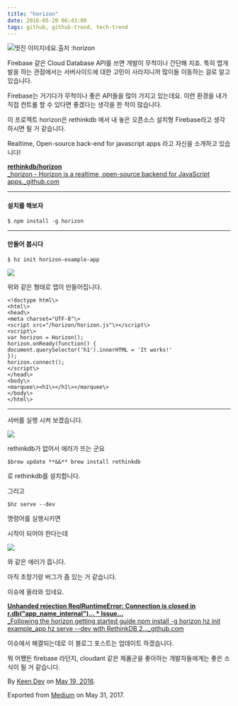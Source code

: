 ```yaml
---
title: "horizon"
date: 2016-05-20 06:43:00
tags: github, github-trend, tech-trend 
---
```



![][image0]멋진 이미지네요.출처 :horizon

Firebase 같은 Cloud Database API를 쓰면 개발이 무척이나 간단해 지죠. 특히 앱개발을 하는 관점에서는 서버사이드에 대한 고민이 사라지니까 많이들 이동하는 걸로 알고 있습니다.

Firebase는 거기다가 무척이나 좋은 API들을 많이 가지고 있는데요. 이런 환경을 내가 직접 컨트롤 할 수 있다면 좋겠다는 생각을 한 적이 많습니다.

이 프로젝트 horizon은 rethinkdb 에서 내 놓은 오픈소스 설치형 Firebase라고 생각하시면 될 거 같습니다.

Realtime, Open-source back-end for javascript apps 라고 자신을 소개하고 있습니다!

[**rethinkdb/horizon**  
_horizon - Horizon is a realtime, open-source backend for JavaScript apps._github.com][anchor0][][anchor1]

---

#### 설치를 해보자
    
    $ npm install -g horizon

---

#### 만들어 봅시다
    
    $ hz init horizon-example-app

![][image1]

위와 같은 형태로 앱이 만들어집니다.
    
    <!doctype html\>  
    <html\>  
    <head\>  
    <meta charset="UTF-8"\>  
    <script src="/horizon/horizon.js"\></script\>  
    <script\>  
    var horizon = Horizon();  
    horizon.onReady(function() {  
    document.querySelector('h1').innerHTML = 'It works!'  
    });  
    horizon.connect();  
    </script\>  
    </head\>  
    <body\>  
    <marquee\><h1\></h1\></marquee\>  
    </body\>  
    </html\>

---

서버를 실행 시켜 보겠습니다.

![][image2]

rethinkdb가 없어서 에러가 뜨는 군요
    
    $brew update **&&** brew install rethinkdb

로 rethinkdb를 설치합니다.

그리고
    
    $hz serve --dev

명령어를 실행시키면

시작이 되어야 한다는데

![][image3]

와 같은 에러가 뜹니다.

아직 초창기랑 버그가 좀 있는 거 같습니다.

이슈에 올라와 있네요.

[**Unhanded rejection ReqlRuntimeError: Connection is closed in r.db("app\_name\_internal")... \* Issue...**  
_Following the horizon getting started guide npm install -g horizon hz init example\_app hz serve --dev with RethinkDB 2..._github.com][anchor2][][anchor3]

이슈에서 해결되는데로 이 블로그 포스트는 업데이트 하겠습니다.

뭐 어쨌든 firebase 라던지, cloudant 같은 제품군을 좋아하는 개발자들에게는 좋은 소식이 될 거 같습니다.

By [Keen Dev][anchor4] on [May 19, 2016][anchor5].

Exported from [Medium][anchor6] on May 31, 2017\.


[anchor0]: https://github.com/rethinkdb/horizon "https://github.com/rethinkdb/horizon"
[anchor1]: https://github.com/rethinkdb/horizon
[anchor2]: https://github.com/rethinkdb/horizon/issues/401 "https://github.com/rethinkdb/horizon/issues/401"
[anchor3]: https://github.com/rethinkdb/horizon/issues/401
[anchor4]: https://medium.com/@keendev
[anchor5]: https://medium.com/p/ed9f5ad7c3c9
[anchor6]: https://medium.com


[image0]: /images/1*l-1W6LntxYQWjgGLa6fb6A.png
[image1]: /images/1*Zi9h-asikUkbp6-f2siHIA.png
[image2]: /images/1*h5mQIJoCvlY-gZNF9LMPnw.png
[image3]: /images/1*F8g2aqsgZFq6KJd6d9rZDQ.pn